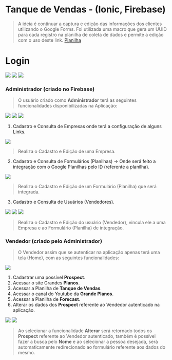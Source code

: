 # Tanque de Vendas - (Ionic, Firebase)

> A ideia é continuar a captura e edição das informações dos clientes utilizando o Google Forms. Foi utilizada uma macro que gera um UUID para cada registro na planilha de coleta de dados e permite a edição com o uso deste link. [Planilha](https://xfanatical.com/blog/how-to-edit-google-forms-responses-in-the-spreadsheet/)

# Login
<img src="https://github.com/srGuardia/28962-GrandesPlanos/blob/main/imagens/login_warning.png?raw=true"></img>
<img src="https://github.com/srGuardia/28962-GrandesPlanos/blob/main/imagens/login_danger.png?raw=true"></img>
<img src="https://github.com/srGuardia/28962-GrandesPlanos/blob/main/imagens/login_success.png?raw=true"></img>

### Administrador (criado no Firebase)
> O usuário criado como **Administrador** terá as seguintes funcionalidades disponibilizadas na Aplicação:

<img src="https://github.com/srGuardia/28962-GrandesPlanos/blob/main/imagens/empresa.png?raw=true"></img>
<img src="https://github.com/srGuardia/28962-GrandesPlanos/blob/main/imagens/formulario.png?raw=true"></img>
<img src="https://github.com/srGuardia/28962-GrandesPlanos/blob/main/imagens/usuarios.png?raw=true"></img>

1. Cadastro e Consulta de Empresas onde terá a configuração de alguns Links.

<img src="https://github.com/srGuardia/28962-GrandesPlanos/blob/main/imagens/add_empresa.png?raw=true"></img>

> Realiza o Cadastro e Edição de uma Empresa.

2. Cadastro e Consulta de Formulários (Planilhas) -> Onde será feito a integração com o Google Planilhas pelo ID (referente a planilha).

<img src="https://github.com/srGuardia/28962-GrandesPlanos/blob/main/imagens/formulario_add.png?raw=true"></img>

> Realiza o Cadastro e Edição de um Formulário (Planilha) que será integrada.

3. Cadastro e Consulta de Usuários (Vendedores).

<img src="https://github.com/srGuardia/28962-GrandesPlanos/blob/main/imagens/user_add.png?raw=true"></img>
<img src="https://github.com/srGuardia/28962-GrandesPlanos/blob/main/imagens/user_add1.png?raw=true"></img>
<img src="https://github.com/srGuardia/28962-GrandesPlanos/blob/main/imagens/user_add2.png?raw=true"></img>

> Realiza o Cadastro e Edição do usuário (Vendedor), vincula ele a uma Empresa e ao Formulário (Planilha) de integração.

### Vendedor (criado pelo Administrador)
> O Vendedor assim que se autenticar na aplicação apenas terá uma tela (Home), com as seguintes funcionalidades:

<img src="https://github.com/srGuardia/28962-GrandesPlanos/blob/main/imagens/user_normal.png?raw=true"></img>

1. Cadastrar uma possível **Prospect**.
2. Acessar o site Grandes **Planos**.
3. Acessar a Planilha de **Tanque de Vendas**.
4. Acessar o canal do Youtube da **Grande Planos**.
5. Acessar a Planilha de **Forecast**.
6. Alterar os dados dos **Prospect** referente ao Vendedor autenticado na aplicação.

<img src="https://github.com/srGuardia/28962-GrandesPlanos/blob/main/imagens/search_prosp.png?raw=true"></img>
<img src="https://github.com/srGuardia/28962-GrandesPlanos/blob/main/imagens/alter_prosp.png?raw=true"></img>

> Ao selecionar a funcionalidade **Alterar** será retornado todos os **Prospect** referente ao Vendedor autenticado, também é possível fazer a busca pelo **Nome** e ao selecionar a pessoa desejada, será automaticamente redirecionado ao formulário referente aos dados do mesmo.
